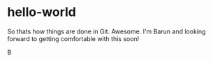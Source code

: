 # hello-world

So thats how things are done in Git.
Awesome. I'm Barun and looking forward to getting comfortable with this soon!

B
